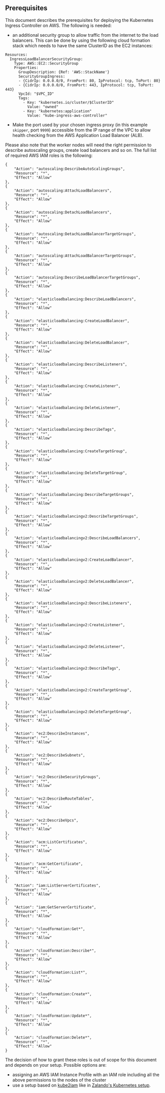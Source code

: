 ## Prerequisites

This document describes the prerequisites for deploying the Kubernetes Ingress Controller on AWS.
The following is needed:

- an additional security group to allow traffic from the internet to
the load balancers. This can be done by using the following cloud
formation stack which needs to have the same ClusterID as the EC2 instances:
```
Resources:
  IngressLoadBalancerSecurityGroup:
    Type: AWS::EC2::SecurityGroup
    Properties:
      GroupDescription: {Ref: 'AWS::StackName'}
      SecurityGroupIngress:
      - {CidrIp: 0.0.0.0/0, FromPort: 80, IpProtocol: tcp, ToPort: 80}
      - {CidrIp: 0.0.0.0/0, FromPort: 443, IpProtocol: tcp, ToPort: 443}
      VpcId: "$VPC_ID"
      Tags:
        - Key: "kubernetes.io/cluster/$ClusterID"
          Value: "owned"
        - Key: "kubernetes:application"
          Value: "kube-ingress-aws-controller"
```

- Make the port used by your chosen ingress proxy (in this example `skipper`, port `9999`) accessible from the IP range of the VPC to allow health checking from the AWS Application Load Balancer (ALB).

Please also note that the worker nodes will need the right permission to describe autoscaling groups, create load balancers and so on. The full list of required AWS IAM roles is the following:

```
{
    "Action": "autoscaling:DescribeAutoScalingGroups",
    "Resource": "*",
    "Effect": "Allow"
},
{
    "Action": "autoscaling:AttachLoadBalancers",
    "Resource": "*",
    "Effect": "Allow"
},
{
    "Action": "autoscaling:DetachLoadBalancers",
    "Resource": "*",
    "Effect": "Allow"
},
{
    "Action": "autoscaling:DetachLoadBalancerTargetGroups",
    "Resource": "*",
    "Effect": "Allow"
},
{
    "Action": "autoscaling:AttachLoadBalancerTargetGroups",
    "Resource": "*",
    "Effect": "Allow"
},
{
    "Action": "autoscaling:DescribeLoadBalancerTargetGroups",
    "Resource": "*",
    "Effect": "Allow"
},
{
    "Action": "elasticloadbalancing:DescribeLoadBalancers",
    "Resource": "*",
    "Effect": "Allow"
},
{
    "Action": "elasticloadbalancing:CreateLoadBalancer",
    "Resource": "*",
    "Effect": "Allow"
},
{
    "Action": "elasticloadbalancing:DeleteLoadBalancer",
    "Resource": "*",
    "Effect": "Allow"
},
{
    "Action": "elasticloadbalancing:DescribeListeners",
    "Resource": "*",
    "Effect": "Allow"
},
{
    "Action": "elasticloadbalancing:CreateListener",
    "Resource": "*",
    "Effect": "Allow"
},
{
    "Action": "elasticloadbalancing:DeleteListener",
    "Resource": "*",
    "Effect": "Allow"
},
{
    "Action": "elasticloadbalancing:DescribeTags",
    "Resource": "*",
    "Effect": "Allow"
},
{
    "Action": "elasticloadbalancing:CreateTargetGroup",
    "Resource": "*",
    "Effect": "Allow"
},
{
    "Action": "elasticloadbalancing:DeleteTargetGroup",
    "Resource": "*",
    "Effect": "Allow"
},
{
    "Action": "elasticloadbalancing:DescribeTargetGroups",
    "Resource": "*",
    "Effect": "Allow"
},
{
    "Action": "elasticloadbalancingv2:DescribeTargetGroups",
    "Resource": "*",
    "Effect": "Allow"
},
{
    "Action": "elasticloadbalancingv2:DescribeLoadBalancers",
    "Resource": "*",
    "Effect": "Allow"
},
{
    "Action": "elasticloadbalancingv2:CreateLoadBalancer",
    "Resource": "*",
    "Effect": "Allow"
},
{
    "Action": "elasticloadbalancingv2:DeleteLoadBalancer",
    "Resource": "*",
    "Effect": "Allow"
},
{
    "Action": "elasticloadbalancingv2:DescribeListeners",
    "Resource": "*",
    "Effect": "Allow"
},
{
    "Action": "elasticloadbalancingv2:CreateListener",
    "Resource": "*",
    "Effect": "Allow"
},
{
    "Action": "elasticloadbalancingv2:DeleteListener",
    "Resource": "*",
    "Effect": "Allow"
},
{
    "Action": "elasticloadbalancingv2:DescribeTags",
    "Resource": "*",
    "Effect": "Allow"
},
{
    "Action": "elasticloadbalancingv2:CreateTargetGroup",
    "Resource": "*",
    "Effect": "Allow"
},
{
    "Action": "elasticloadbalancingv2:DeleteTargetGroup",
    "Resource": "*",
    "Effect": "Allow"
},
{
    "Action": "ec2:DescribeInstances",
    "Resource": "*",
    "Effect": "Allow"
},
{
    "Action": "ec2:DescribeSubnets",
    "Resource": "*",
    "Effect": "Allow"
},
{
    "Action": "ec2:DescribeSecurityGroups",
    "Resource": "*",
    "Effect": "Allow"
},
{
    "Action": "ec2:DescribeRouteTables",
    "Resource": "*",
    "Effect": "Allow"
},
{
    "Action": "ec2:DescribeVpcs",
    "Resource": "*",
    "Effect": "Allow"
},
{
    "Action": "acm:ListCertificates",
    "Resource": "*",
    "Effect": "Allow"
},
{
    "Action": "acm:GetCertificate",
    "Resource": "*",
    "Effect": "Allow"
},
{
    "Action": "iam:ListServerCertificates",
    "Resource": "*",
    "Effect": "Allow"
},
{
    "Action": "iam:GetServerCertificate",
    "Resource": "*",
    "Effect": "Allow"
},
{
    "Action": "cloudformation:Get*",
    "Resource": "*",
    "Effect": "Allow"
},
{
    "Action": "cloudformation:Describe*",
    "Resource": "*",
    "Effect": "Allow"
},
{
    "Action": "cloudformation:List*",
    "Resource": "*",
    "Effect": "Allow"
},
{
    "Action": "cloudformation:Create*",
    "Resource": "*",
    "Effect": "Allow"
},
{
    "Action": "cloudformation:Update*",
    "Resource": "*",
    "Effect": "Allow"
},
{
    "Action": "cloudformation:Delete*",
    "Resource": "*",
    "Effect": "Allow"
}
```

The decision of how to grant these roles is out of scope for this document and depends on your setup. Possible options are:

- assigning an AWS IAM Instance Profile with an IAM role including all the above permissions to the nodes of the cluster
- use a setup based on [kube2iam](https://github.com/jtblin/kube2iam) like in [Zalando's Kubernetes setup](https://github.com/zalando-incubator/kubernetes-on-aws).
